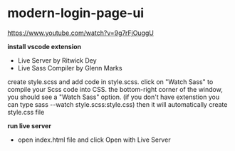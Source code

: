 # modern-login-page-ui

https://www.youtube.com/watch?v=9g7rFjOuggU

**install vscode extension**
- Live Server by Ritwick Dey
- Live Sass Compiler by Glenn Marks

create style.scss and add code in style.scss. click on "Watch Sass" to compile your Scss code into CSS. the bottom-right corner of the window, you should see a "Watch Sass" option. (if you don't have extenstion you can type sass --watch style.scss:style.css) 
then it will automatically create style.css file

**run live server**
- open index.html file and click Open with Live Server
